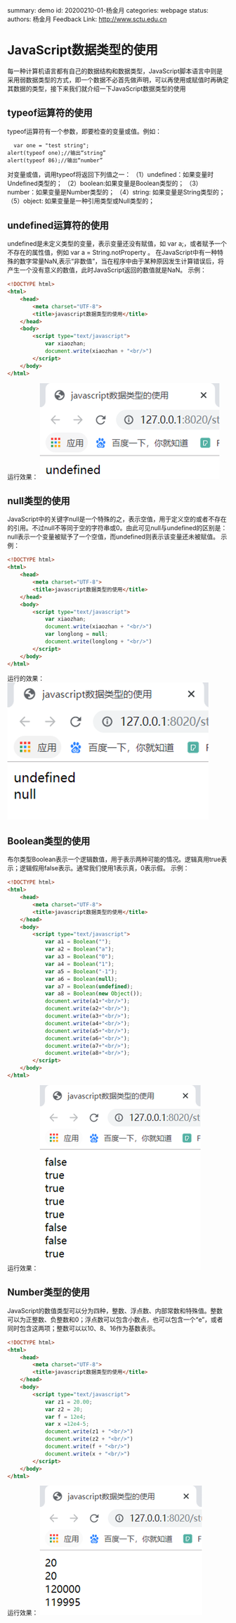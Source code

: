 summary: demo
id: 20200210-01-杨金月
categories: webpage
status: 
authors: 杨金月
Feedback Link: http://www.sctu.edu.cn

# JavaScript数据类型的使用

每一种计算机语言都有自己的数据结构和数据类型，JavaScript脚本语言中则是采用弱数据类型的方式，即一个数据不必首先做声明，可以再使用或赋值时再确定其数据的类型，接下来我们就介绍一下JavaScript数据类型的使用
## typeof运算符的使用
  typeof运算符有一个参数，即要检查的变量或值。例如：

```html
  var one = "test string";
alert(typeof one);//输出“string”
alert(typeof 86);//输出“number”

```

对变量或值，调用typeof将返回下列值之一：
（1）undefined：如果变量时Undefined类型的；
（2）boolean:如果变量是Boolean类型的；
（3）number：如果变量是Number类型的；
（4）string: 如果变量是String类型的；
（5）object: 如果变量是一种引用类型或Null类型的；

## undefined运算符的使用
undefined是未定义类型的变量，表示变量还没有赋值，如 var a;，或者赋予一个不存在的属性值，例如 var a = String.notProperty 。
在JavaScript中有一种特殊的数字常量NaN,表示“非数值”，当在程序中由于某种原因发生计算错误后，将产生一个没有意义的数值，此时JavaScript返回的数值就是NaN。
示例：
```html
<!DOCTYPE html>
<html>
	<head>
		<meta charset="UTF-8">
		<title>javascript数据类型的使用</title>
	</head>
	<body>
		<script type="text/javascript">
			var xiaozhan;
			document.write(xiaozhan + "<br/>")
		</script>
	</body>
</html>

```
运行效果：
![](assets/20200210-01-杨金月-1.png)
## null类型的使用
JavaScript中的关键字null是一个特殊的之，表示空值，用于定义空的或者不存在的引用。不过null不等同于空的字符串或0。由此可见null与undefined的区别是：null表示一个变量被赋予了一个空值，而undefined则表示该变量还未被赋值。
示例：
````html
<!DOCTYPE html>
<html>
	<head>
		<meta charset="UTF-8">
		<title>javascript数据类型的使用</title>
	</head>
	<body>
		<script type="text/javascript">
			var xiaozhan;
			document.write(xiaozhan + "<br/>")
			var longlong = null;
			document.write(longlong + "<br/>")
		</script>
	</body>
</html>
````

运行的效果：
![](assets/20200210-01-杨金月-2.png)

## Boolean类型的使用
布尔类型Boolean表示一个逻辑数值，用于表示两种可能的情况。逻辑真用true表示；逻辑假用false表示。通常我们使用1表示真，0表示假。
示例：
```html
<!DOCTYPE html>
<html>
	<head>
		<meta charset="UTF-8">
		<title>javascript数据类型的使用</title>
	</head>
	<body>
		<script type="text/javascript">
			var a1 = Boolean("");
			var a2 = Boolean("a");
			var a3 = Boolean("0");
			var a4 = Boolean("1");
			var a5 = Boolean("-1");
			var a6 = Boolean(null);
			var a7 = Boolean(undefined);
			var a8 = Boolean(new Object());
			document.write(a1+"<br/>");
			document.write(a2+"<br/>");
			document.write(a3+"<br/>");
			document.write(a4+"<br/>");
			document.write(a5+"<br/>");
			document.write(a6+"<br/>");
			document.write(a7+"<br/>");
			document.write(a8+"<br/>");
		</script>
	</body>
</html>

```
运行效果：
![](assets/20200210-01-杨金月-3.png)
## Number类型的使用
JavaScript的数值类型可以分为四种，整数、浮点数、内部常数和特殊值。整数可以为正整数、负整数和0；浮点数可以包含小数点，也可以包含一个“e”，或者同时包含这两项；整数可以以10、8、16作为基数表示。
```html
<!DOCTYPE html>
<html>
	<head>
		<meta charset="UTF-8">
		<title>javascript数据类型的使用</title>
	</head>
	<body>
		<script type="text/javascript">
			var z1 = 20.00;
			var z2 = 20;
			var f = 12e4;
			var x =12e4-5;
			document.write(z1 + "<br/>")
			document.write(z2 + "<br/>")
			document.write(f + "<br/>")
			document.write(x + "<br/>")
		</script>
	</body>
</html>

```
运行效果：
![](assets/20200210-01-杨金月-4.png)
